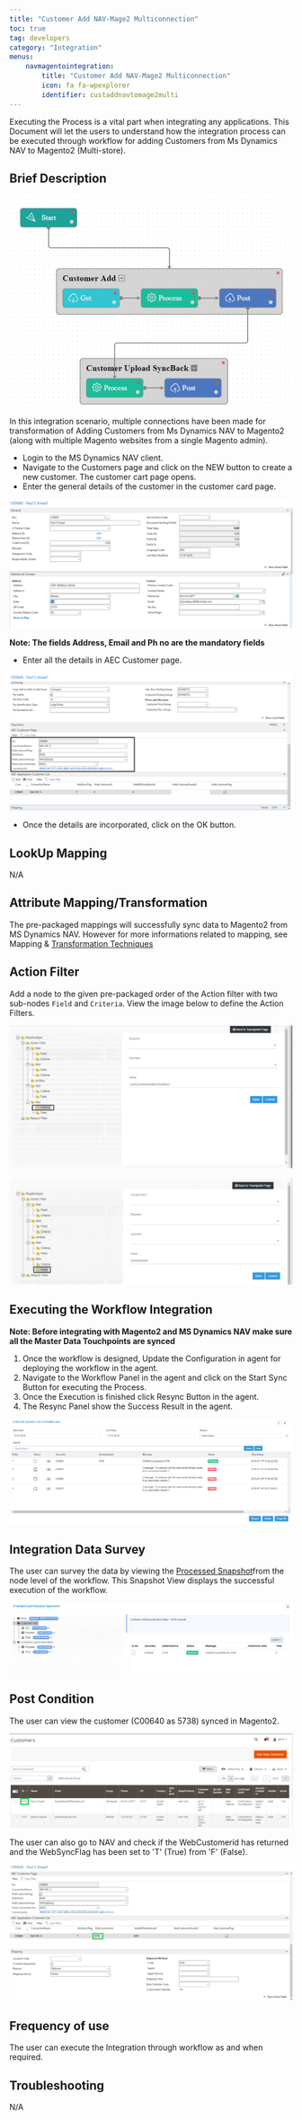 ```yaml
---
title: "Customer Add NAV-Mage2 Multiconnection"
toc: true
tag: developers
category: "Integration"
menus: 
    navmagentointegration:
        title: "Customer Add NAV-Mage2 Multiconnection"
        icon: fa fa-wpexplorer
        identifier: custaddnavtomage2multi
---
```


Executing the Process is a vital part when integrating any applications. This Document will let the users to understand how the integration process can be executed through workflow for adding Customers
from Ms Dynamics NAV to Magento2 (Multi-store).

## Brief Description

![wrkflw_custadd_navtomage2-multi](/staticfiles/integration/media/wrkflw_custadd_navtomage2-multi.png)  

In this integration scenario, multiple connections have been made for transformation of Adding Customers from  Ms Dynamics NAV to Magento2 (along with multiple Magento websites from a single Magento admin). 
* Login to the MS Dynamics NAV client.
* Navigate to the Customers page and click on the NEW button to create a new customer. The customer cart page opens.
* Enter the general details of the customer in the customer card page.

![custadd_navtomage2_image1](/staticfiles/integration/media/custadd_navtomage2_image1.png)  

**Note: The fields Address, Email and Ph no are the mandatory fields**

* Enter all the details in AEC Customer page.

![custadd_navtomage2_image2](/staticfiles/integration/media/custadd_navtomage2_image2.png)  

 * Once the details are incorporated, click on the OK button.

## LookUp Mapping

N/A

## Attribute Mapping/Transformation

The pre-packaged mappings will successfully sync data to Magento2 from MS Dynamics NAV. However for more informations 
related to mapping, see Mapping & [Transformation Techniques](/transformation/steps-to-cutomize-prebuilt-mapping/)

## Action Filter

Add a node to the given pre-packaged order of the Action filter with two sub-nodes `Field` and `Criteria`.
View the image below to define the Action Filters.

![custadd_navtomage2_image3](/staticfiles/integration/media/custadd_navtomage2_image3.png)  

![custadd_navtomage2_image4](/staticfiles/integration/media/custadd_navtomage2_image4.png)  

## Executing the Workflow Integration

**Note: Before integrating with Magento2 and MS Dynamics NAV make sure all the Master Data Touchpoints are synced**

1.	Once the workflow is designed, Update the Configuration in agent for deploying the workflow in the agent.
2.	Navigate to the Workflow Panel in the agent and click on the Start Sync Button for executing the Process.
3.	Once the Execution is finished click Resync Button in the agent.
4.	The Resync Panel show the Success Result in the agent.

![custadd_navtomage2_image5](/staticfiles/integration/media/custadd_navtomage2_image5.png)

## Integration Data Survey

The user can survey the data by viewing the [Processed Snapshot](/workflow/list-of-snapshot/)from the node level of the workflow.
This Snapshot View displays the successful execution of the workflow.

![custadd_navtomage2_image6](/staticfiles/integration/media/custadd_navtomage2_image6.png) 

## Post Condition

The user can view the customer (C00640 as 5738) synced in Magento2.

![custadd_navtomage2_image7](/staticfiles/integration/media/custadd_navtomage2_image7.png)  

The user can also go to NAV and check if the WebCustomerid has returned and the WebSyncFlag has been set to 'T' (True) from 'F' (False).

![custadd_navtomage2_image8](/staticfiles/integration/media/custadd_navtomage2_image8.png)  

## Frequency of use

The user can execute the Integration through workflow as and when required.

## Troubleshooting

N/A
